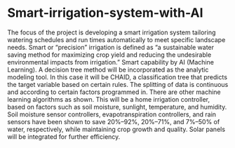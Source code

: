 # Smart-irrigation-system-with-AI

The focus of the project is developing a smart irrigation system tailoring watering schedules and run times automatically to meet specific landscape needs. Smart or “precision” irrigation is defined as “a sustainable water saving method for maximizing crop yield and reducing the undesirable environmental impacts from irrigation.” Smart capability by AI (Machine Learning). A decision tree method will be incorporated as the analytic modeling tool. In this case it will be CHAID, a classification tree that predicts the target variable based on certain rules. The splitting of data is continuous and according to certain factors programmed in. There are other machine learning algorithms as shown. This will be a home irrigation controller, based on factors such as soil moisture, sunlight, temperature, and humidity. Soil moisture sensor controllers, evapotranspiration controllers, and rain sensors have been shown to save 20%–92%, 20%–71%, and 7%–50% of water, respectively, while maintaining crop growth and quality. Solar panels will be integrated for further efficiency.
